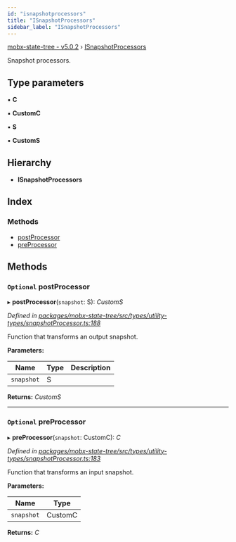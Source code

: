 ```yaml
---
id: "isnapshotprocessors"
title: "ISnapshotProcessors"
sidebar_label: "ISnapshotProcessors"
---
```


[mobx-state-tree - v5.0.2](../index.md) › [ISnapshotProcessors](isnapshotprocessors.md)

Snapshot processors.

## Type parameters

▪ **C**

▪ **CustomC**

▪ **S**

▪ **CustomS**

## Hierarchy

* **ISnapshotProcessors**

## Index

### Methods

* [postProcessor](isnapshotprocessors.md#optional-postprocessor)
* [preProcessor](isnapshotprocessors.md#optional-preprocessor)

## Methods

### `Optional` postProcessor

▸ **postProcessor**(`snapshot`: S): *CustomS*

*Defined in [packages/mobx-state-tree/src/types/utility-types/snapshotProcessor.ts:188](https://github.com/mobxjs/mobx-state-tree/blob/c440e040/packages/mobx-state-tree/src/types/utility-types/snapshotProcessor.ts#L188)*

Function that transforms an output snapshot.

**Parameters:**

Name | Type | Description |
------ | ------ | ------ |
`snapshot` | S |   |

**Returns:** *CustomS*

___

### `Optional` preProcessor

▸ **preProcessor**(`snapshot`: CustomC): *C*

*Defined in [packages/mobx-state-tree/src/types/utility-types/snapshotProcessor.ts:183](https://github.com/mobxjs/mobx-state-tree/blob/c440e040/packages/mobx-state-tree/src/types/utility-types/snapshotProcessor.ts#L183)*

Function that transforms an input snapshot.

**Parameters:**

Name | Type |
------ | ------ |
`snapshot` | CustomC |

**Returns:** *C*
